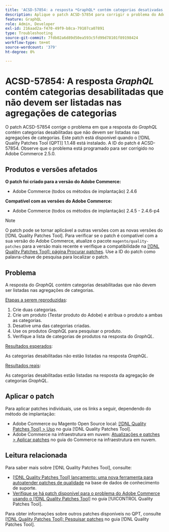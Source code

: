 ```yaml
---
title: 'ACSD-57854: a resposta *GraphQL* contém categorias desativadas que não devem ser listadas nas agregações de categorias'
description: Aplique o patch ACSD-57854 para corrigir o problema do Adobe Commerce em que a resposta *GraphQL* contém categorias desativadas que não devem ser listadas nas agregações de categorias.
feature: GraphQL
role: Admin, Developer
exl-id: 216aad2a-f470-49f9-b8ca-79107ca07891
type: Troubleshooting
source-git-commit: 7fdb02a6d89d50ea593c5fd99d78101f89198424
workflow-type: tm+mt
source-wordcount: '379'
ht-degree: 0%

---
```


# ACSD-57854: A resposta *GraphQL* contém categorias desabilitadas que não devem ser listadas nas agregações de categorias

O patch ACSD-57854 corrige o problema em que a resposta do *GraphQL* contém categorias desabilitadas que não devem ser listadas nas agregações de categorias. Este patch está disponível quando o [!DNL Quality Patches Tool (QPT)] 1.1.48 está instalado. A ID do patch é ACSD-57854. Observe que o problema está programado para ser corrigido no Adobe Commerce 2.5.0.

## Produtos e versões afetados

**O patch foi criado para a versão do Adobe Commerce:**

* Adobe Commerce (todos os métodos de implantação) 2.4.6

**Compatível com as versões do Adobe Commerce:**

* Adobe Commerce (todos os métodos de implantação) 2.4.5 - 2.4.6-p4

>[!NOTE]
>
>O patch pode se tornar aplicável a outras versões com as novas versões do [!DNL Quality Patches Tool]. Para verificar se o patch é compatível com a sua versão do Adobe Commerce, atualize o pacote `magento/quality-patches` para a versão mais recente e verifique a compatibilidade na [[!DNL Quality Patches Tool]: página Procurar patches](https://experienceleague.adobe.com/tools/commerce-quality-patches/index.html?lang=pt-BR). Use a ID do patch como palavra-chave de pesquisa para localizar o patch.

## Problema

A resposta do *GraphQL* contém categorias desabilitadas que não devem ser listadas nas agregações de categorias.

<u>Etapas a serem reproduzidas</u>:

1. Crie duas categorias.
1. Crie um produto (Testar produto do Adobe) e atribua o produto a ambas as categorias.
1. Desative uma das categorias criadas.
1. Use os produtos *GraphQL* para pesquisar o produto.
1. Verifique a lista de categorias de produtos na resposta do *GraphQL*.

<u>Resultados esperados</u>:

As categorias desabilitadas não estão listadas na resposta *GraphQL*.

<u>Resultados reais</u>:

As categorias desabilitadas estão listadas na resposta da agregação de categorias *GraphQL*.

## Aplicar o patch

Para aplicar patches individuais, use os links a seguir, dependendo do método de implantação:

* Adobe Commerce ou Magento Open Source local: [[!DNL Quality Patches Tool] > Uso](/help/tools/quality-patches-tool/usage.md) no guia [!DNL Quality Patches Tool].
* Adobe Commerce na infraestrutura em nuvem: [Atualizações e patches > Aplicar patches](https://experienceleague.adobe.com/docs/commerce-cloud-service/user-guide/develop/upgrade/apply-patches.html?lang=pt-BR) no guia do Commerce na infraestrutura em nuvem.

## Leitura relacionada

Para saber mais sobre [!DNL Quality Patches Tool], consulte:

* [[!DNL Quality Patches Tool] lançamento: uma nova ferramenta para autoatender patches de qualidade](https://experienceleague.adobe.com/pt-br/docs/commerce-operations/tools/quality-patches-tool/quality-patches-tool-to-self-serve-quality-patches) na base de dados de conhecimento de suporte.
* [Verifique se há patch disponível para o problema do Adobe Commerce usando o  [!DNL Quality Patches Tool]](/help/tools/quality-patches-tool/patches-available-in-qpt/check-patch-for-magento-issue-with-magento-quality-patches.md) no guia [!UICONTROL Quality Patches Tool].


Para obter informações sobre outros patches disponíveis no QPT, consulte [[!DNL Quality Patches Tool]: Pesquisar patches](https://experienceleague.adobe.com/tools/commerce-quality-patches/index.html?lang=pt-BR) no guia [!DNL Quality Patches Tool].
